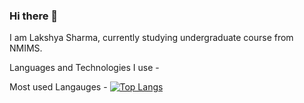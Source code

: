 ### Hi there 👋

<!--
**LakshyaSharma207/LakshyaSharma207** is a ✨ _special_ ✨ repository because its `README.md` (this file) appears on your GitHub profile.

Here are some ideas to get you started:

- 🔭 I’m currently working on ...
- 🌱 I’m currently learning ...
- 👯 I’m looking to collaborate on ...
- 🤔 I’m looking for help with ...
- 💬 Ask me about ...
- 📫 How to reach me: ...
- 😄 Pronouns: ...
- ⚡ Fun fact: ...
-->
I am Lakshya Sharma, currently studying undergraduate course from NMIMS.

Languages and Technologies I use - 

Most used Langauges - 
[![Top Langs](https://github-readme-stats-git-masterrstaa-rickstaa.vercel.app/api/top-langs/?username=LakshyaSharma207)](https://github.com/LakshyaSharma207/github-readme-stats)
